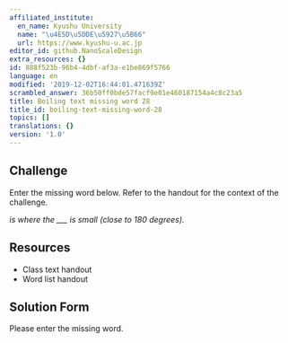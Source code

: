 ```yaml
---
affiliated_institute:
  en_name: Kyushu University
  name: "\u4E5D\u5DDE\u5927\u5B66"
  url: https://www.kyushu-u.ac.jp
editor_id: github.NanoScaleDesign
extra_resources: {}
id: 888f523b-96b4-4dbf-af3a-e1be869f5766
language: en
modified: '2019-12-02T16:44:01.471639Z'
scrambled_answer: 36b50ff0bde57facf9e01e460187154a4c8c23a5
title: Boiling text missing word 28
title_id: boiling-text-missing-word-28
topics: []
translations: {}
version: '1.0'
---
```


## Challenge
Enter the missing word below. Refer to the handout for the context of the challenge.

*is where the ___ is small (close to 180 degrees).*


## Resources
- Class text handout
- Word list handout


## Solution Form
Please enter the missing word.

